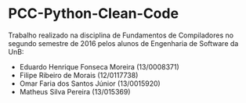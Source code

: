 # PCC-Python-Clean-Code
Trabalho realizado na disciplina de Fundamentos de Compiladores no segundo semestre de 2016 pelos alunos de Engenharia de Software da UnB:
- Eduardo Henrique Fonseca Moreira (13/0008371)
- Filipe Ribeiro de Morais (12/0117738)
- Omar Faria dos Santos Júnior (13/0015920)
- Matheus Silva Pereira (13/015369)

